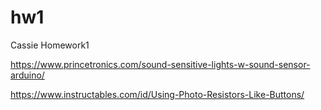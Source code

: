 # hw1
Cassie Homework1



https://www.princetronics.com/sound-sensitive-lights-w-sound-sensor-arduino/

https://www.instructables.com/id/Using-Photo-Resistors-Like-Buttons/
